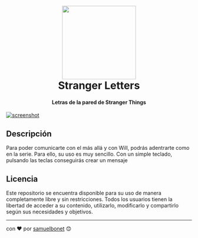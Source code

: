 
<h1 align="center">
  <br>
  <a href="http://www.amitmerchant.com/electron-markdownify"><img src="https://github.com/samuelbonet/strangerLetters/assets/95564083/42576ccf-3b63-4fa4-acf9-9e416f87a8e9" width="200"></a>
  <br>
Stranger Letters
  <br>
</h1>

<h4 align="center">Letras de la pared de Stranger Things </h4>


[![screenshot](https://i.postimg.cc/J0vd3bHQ/Captura-de-pantalla-2024-02-18-193515.png)](https://postimg.cc/RJ1R4JR3)

## Descripción

Para poder comunicarte con el más allá y con Will, podrás adentrarte como en la serie. Para ello, su uso es muy sencillo. Con un simple teclado, pulsando las teclas conseguirás crear un mensaje


## Licencia

Este repositorio se encuentra disponible para su uso de manera completamente libre y sin restricciones. Todos los usuarios tienen la libertad de acceder a su contenido, utilizarlo, modificarlo y compartirlo según sus necesidades y objetivos.

---
con ❤️ por [samuelbonet](https://github.com/samuelbonet) 😊


